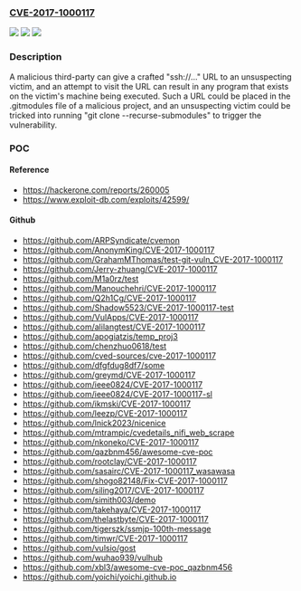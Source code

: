 ### [CVE-2017-1000117](https://cve.mitre.org/cgi-bin/cvename.cgi?name=CVE-2017-1000117)
![](https://img.shields.io/static/v1?label=Product&message=n%2Fa&color=blue)
![](https://img.shields.io/static/v1?label=Version&message=n%2Fa&color=blue)
![](https://img.shields.io/static/v1?label=Vulnerability&message=n%2Fa&color=brighgreen)

### Description

A malicious third-party can give a crafted "ssh://..." URL to an unsuspecting victim, and an attempt to visit the URL can result in any program that exists on the victim's machine being executed. Such a URL could be placed in the .gitmodules file of a malicious project, and an unsuspecting victim could be tricked into running "git clone --recurse-submodules" to trigger the vulnerability.

### POC

#### Reference
- https://hackerone.com/reports/260005
- https://www.exploit-db.com/exploits/42599/

#### Github
- https://github.com/ARPSyndicate/cvemon
- https://github.com/AnonymKing/CVE-2017-1000117
- https://github.com/GrahamMThomas/test-git-vuln_CVE-2017-1000117
- https://github.com/Jerry-zhuang/CVE-2017-1000117
- https://github.com/M1a0rz/test
- https://github.com/Manouchehri/CVE-2017-1000117
- https://github.com/Q2h1Cg/CVE-2017-1000117
- https://github.com/Shadow5523/CVE-2017-1000117-test
- https://github.com/VulApps/CVE-2017-1000117
- https://github.com/alilangtest/CVE-2017-1000117
- https://github.com/apogiatzis/temp_proj3
- https://github.com/chenzhuo0618/test
- https://github.com/cved-sources/cve-2017-1000117
- https://github.com/dfgfdug8df7/some
- https://github.com/greymd/CVE-2017-1000117
- https://github.com/ieee0824/CVE-2017-1000117
- https://github.com/ieee0824/CVE-2017-1000117-sl
- https://github.com/ikmski/CVE-2017-1000117
- https://github.com/leezp/CVE-2017-1000117
- https://github.com/lnick2023/nicenice
- https://github.com/mtrampic/cvedetails_nifi_web_scrape
- https://github.com/nkoneko/CVE-2017-1000117
- https://github.com/qazbnm456/awesome-cve-poc
- https://github.com/rootclay/CVE-2017-1000117
- https://github.com/sasairc/CVE-2017-1000117_wasawasa
- https://github.com/shogo82148/Fix-CVE-2017-1000117
- https://github.com/siling2017/CVE-2017-1000117
- https://github.com/simith003/demo
- https://github.com/takehaya/CVE-2017-1000117
- https://github.com/thelastbyte/CVE-2017-1000117
- https://github.com/tigerszk/ssmjp-100th-message
- https://github.com/timwr/CVE-2017-1000117
- https://github.com/vulsio/gost
- https://github.com/wuhao939/vulhub
- https://github.com/xbl3/awesome-cve-poc_qazbnm456
- https://github.com/yoichi/yoichi.github.io

